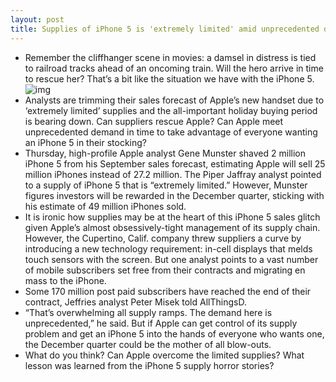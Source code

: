 ```yaml
---
layout: post
title: Supplies of iPhone 5 is 'extremely limited' amid unprecedented demand
---
```

* Remember the cliffhanger scene in movies: a damsel in distress is tied to railroad tracks ahead of an oncoming train. Will the hero arrive in time to rescue her? That’s a bit like the situation we have with the iPhone 5.
![img](http://media.idownloadblog.com/wp-content/uploads/2012/01/supply-chain.jpg)
* Analysts are trimming their sales forecast of Apple’s new handset due to ‘extremely limited’ supplies and the all-important holiday buying period is bearing down. Can suppliers rescue Apple? Can Apple meet unprecedented demand in time to take advantage of everyone wanting an iPhone 5 in their stocking?
* Thursday, high-profile Apple analyst Gene Munster shaved 2 million iPhone 5 from his September sales forecast, estimating Apple will sell 25 million iPhones instead of 27.2 million. The Piper Jaffray analyst pointed to a supply of iPhone 5 that is “extremely limited.” However, Munster figures investors will be rewarded in the December quarter, sticking with his estimate of 49 million iPhones sold.
* It is ironic how supplies may be at the heart of this iPhone 5 sales glitch given Apple’s almost obsessively-tight management of its supply chain. However, the Cupertino, Calif. company threw suppliers a curve by introducing a new technology requirement: in-cell displays that melds touch sensors with the screen. But one analyst points to a vast number of mobile subscribers set free from their contracts and migrating en mass to the iPhone.
* Some 170 million post paid subscribers have reached the end of their contract, Jeffries analyst Peter Misek told AllThingsD.
* “That’s overwhelming all supply ramps. The demand here is unprecedented,” he said. But if Apple can get control of its supply problem and get an iPhone 5 into the hands of everyone who wants one, the December quarter could be the mother of all blow-outs.
* What do you think? Can Apple overcome the limited supplies? What lesson was learned from the iPhone 5 supply horror stories?

